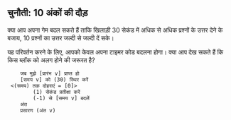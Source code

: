## चुनौती: 10 अंकों की दौड़

क्या आप अपना गेम बदल सकते हैं ताकि खिलाड़ी 30 सेकंड में अधिक से अधिक प्रश्नों के उत्तर देने के बजाय, 10 प्रश्नों का उत्तर जल्दी से जल्दी दें सके।

यह परिवर्तन करने के लिए, आपको केवल अपना टाइमर कोड बदलना होगा। क्या आप देख सकते हैं कि किस ब्लॉक को अलग होने की जरूरत है?

```blocks3
    जब मुझे [प्रारंभ v] प्राप्त हो
    [समय v] को (30) स्थिर करें
 <(समय) तक दोहराएं = [0]>
        (1) सेकंड प्रतीक्षा करें
        (-1) से [समय v] बदलें 
    अंत
    प्रसारण (अंत v)
```